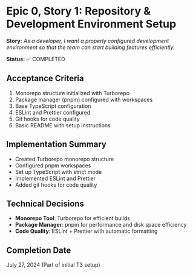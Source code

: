 # Epic 0, Story 1: Repository & Development Environment Setup

**Story:** *As a developer, I want a properly configured development environment so that the team can start building features efficiently.*

**Status:** ✅ COMPLETED

## Acceptance Criteria
1. Monorepo structure initialized with Turborepo
2. Package manager (pnpm) configured with workspaces
3. Base TypeScript configuration
4. ESLint and Prettier configured
5. Git hooks for code quality
6. Basic README with setup instructions

## Implementation Summary
- Created Turborepo monorepo structure
- Configured pnpm workspaces
- Set up TypeScript with strict mode
- Implemented ESLint and Prettier
- Added git hooks for code quality

## Technical Decisions
- **Monorepo Tool**: Turborepo for efficient builds
- **Package Manager**: pnpm for performance and disk space efficiency
- **Code Quality**: ESLint + Prettier with automatic formatting

## Completion Date
July 27, 2024 (Part of initial T3 setup)